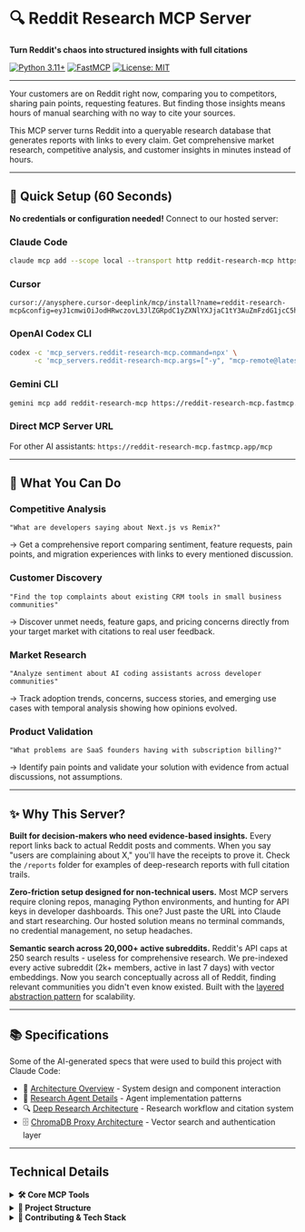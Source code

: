 # 🔍 Reddit Research MCP Server

**Turn Reddit's chaos into structured insights with full citations**

[![Python 3.11+](https://img.shields.io/badge/python-3.11+-blue.svg)](https://www.python.org/downloads/)
[![FastMCP](https://img.shields.io/badge/Built%20with-FastMCP-orange.svg)](https://github.com/jlowin/fastmcp)
[![License: MIT](https://img.shields.io/badge/License-MIT-yellow.svg)](https://opensource.org/licenses/MIT)

---

Your customers are on Reddit right now, comparing you to competitors, sharing pain points, requesting features. But finding those insights means hours of manual searching with no way to cite your sources.

This MCP server turns Reddit into a queryable research database that generates reports with links to every claim. Get comprehensive market research, competitive analysis, and customer insights in minutes instead of hours.

---

## 🚀 Quick Setup (60 Seconds)

**No credentials or configuration needed!** Connect to our hosted server:

### Claude Code
```bash
claude mcp add --scope local --transport http reddit-research-mcp https://reddit-research-mcp.fastmcp.app/mcp
```

### Cursor
```
cursor://anysphere.cursor-deeplink/mcp/install?name=reddit-research-mcp&config=eyJ1cmwiOiJodHRwczovL3JlZGRpdC1yZXNlYXJjaC1tY3AuZmFzdG1jcC5hcHAvbWNwIn0%3D
```

### OpenAI Codex CLI
```bash
codex -c 'mcp_servers.reddit-research-mcp.command=npx' \
      -c 'mcp_servers.reddit-research-mcp.args=["-y", "mcp-remote@latest", "https://reddit-research-mcp.fastmcp.app/mcp"]'
```

### Gemini CLI
```bash
gemini mcp add reddit-research-mcp https://reddit-research-mcp.fastmcp.app/mcp --transport http
```

### Direct MCP Server URL
For other AI assistants: `https://reddit-research-mcp.fastmcp.app/mcp`

---

## 🎯 What You Can Do

### Competitive Analysis
```
"What are developers saying about Next.js vs Remix?"
```
→ Get a comprehensive report comparing sentiment, feature requests, pain points, and migration experiences with links to every mentioned discussion.

### Customer Discovery
```
"Find the top complaints about existing CRM tools in small business communities"
```
→ Discover unmet needs, feature gaps, and pricing concerns directly from your target market with citations to real user feedback.

### Market Research
```
"Analyze sentiment about AI coding assistants across developer communities"
```
→ Track adoption trends, concerns, success stories, and emerging use cases with temporal analysis showing how opinions evolved.

### Product Validation
```
"What problems are SaaS founders having with subscription billing?"
```
→ Identify pain points and validate your solution with evidence from actual discussions, not assumptions.

---

## ✨ Why This Server?

**Built for decision-makers who need evidence-based insights.** Every report links back to actual Reddit posts and comments. When you say "users are complaining about X," you'll have the receipts to prove it. Check the `/reports` folder for examples of deep-research reports with full citation trails.

**Zero-friction setup designed for non-technical users.** Most MCP servers require cloning repos, managing Python environments, and hunting for API keys in developer dashboards. This one? Just paste the URL into Claude and start researching. Our hosted solution means no terminal commands, no credential management, no setup headaches.

**Semantic search across 20,000+ active subreddits.** Reddit's API caps at 250 search results - useless for comprehensive research. We pre-indexed every active subreddit (2k+ members, active in last 7 days) with vector embeddings. Now you search conceptually across all of Reddit, finding relevant communities you didn't even know existed. Built with the [layered abstraction pattern](https://engineering.block.xyz/blog/build-mcp-tools-like-ogres-with-layers) for scalability.

---

## 📚 Specifications

Some of the AI-generated specs that were used to build this project with Claude Code:
- 📖 [Architecture Overview](specs/agentic-discovery-architecture.md) - System design and component interaction
- 🤖 [Research Agent Details](specs/reddit-research-agent-spec.md) - Agent implementation patterns
- 🔍 [Deep Research Architecture](specs/deep-research-reddit-architecture.md) - Research workflow and citation system
- 🗄️ [ChromaDB Proxy Architecture](specs/chroma-proxy-architecture.md) - Vector search and authentication layer

---

## Technical Details

<details>
<summary><strong>🛠️ Core MCP Tools</strong></summary>

#### Discover Communities
```python
execute_operation("discover_subreddits", {
    "topic": "machine learning",
    "limit": 15
})
```

#### Search Across Reddit
```python
execute_operation("search_all", {
    "query": "ChatGPT experiences",
    "time_filter": "week",
    "limit": 25
})
```

#### Batch Fetch Posts
```python
execute_operation("fetch_multiple", {
    "subreddit_names": ["technology", "programming"],
    "limit_per_subreddit": 10,
    "time_filter": "day"
})
```

#### Deep Dive with Comments
```python
execute_operation("fetch_comments", {
    "submission_id": "abc123",
    "comment_limit": 200,
    "sort": "best"
})
```
</details>

<details>
<summary><strong>📁 Project Structure</strong></summary>

```
reddit-research-mcp/
├── src/
│   ├── server.py          # FastMCP server
│   ├── config.py          # Reddit configuration
│   ├── chroma_client.py   # Vector database proxy
│   ├── resources.py       # MCP resources
│   ├── models.py          # Data models
│   └── tools/
│       ├── search.py      # Search operations
│       ├── posts.py       # Post fetching
│       ├── comments.py    # Comment retrieval
│       └── discover.py    # Subreddit discovery
├── tests/                 # Test suite
├── reports/               # Example reports
└── specs/                 # Architecture docs
```
</details>

<details>
<summary><strong>🚀 Contributing & Tech Stack</strong></summary>

This project uses:
- Python 3.11+ with type hints
- FastMCP for the server framework
- Vector search via authenticated proxy (Render.com)
- ChromaDB for semantic search
- PRAW for Reddit API interaction

---

<div align="center">

**Stop guessing. Start knowing what your market actually thinks.**

[GitHub](https://github.com/king-of-the-grackles/reddit-research-mcp) • [Report Issues](https://github.com/king-of-the-grackles/reddit-research-mcp/issues) • [Request Features](https://github.com/king-of-the-grackles/reddit-research-mcp/issues)

</div>